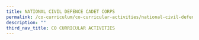 ```yaml
---
title: NATIONAL CIVIL DEFENCE CADET CORPS
permalink: /co-curriculum/co-curricular-activities/national-civil-defence-cadet-corps
description: ""
third_nav_title: CO CURRICULAR ACTIVITIES
---
```

